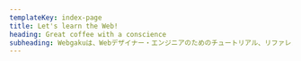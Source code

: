 ```yaml
---
templateKey: index-page
title: Let's learn the Web!
heading: Great coffee with a conscience
subheading: Webgakuは、Webデザイナー・エンジニアのためのチュートリアル、リファレンスサイトです。どうやって学習したらわからない、どんな技術がおすすめなのかといった疑問を解消していきます。
---
```

